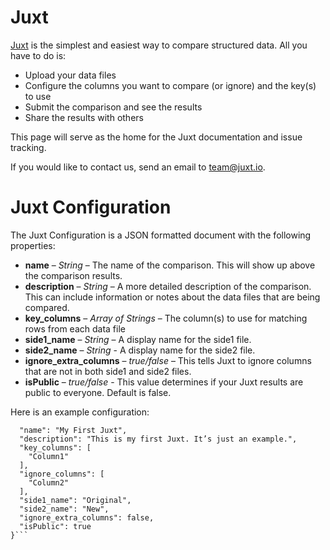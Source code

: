 # Juxt

[Juxt](https://juxt.io) is the simplest and easiest way to compare structured data. All you have to do is: 
-	Upload your data files
-	Configure the columns you want to compare (or ignore) and the key(s) to use
-	Submit the comparison and see the results
-	Share the results with others

This page will serve as the home for the Juxt documentation and issue tracking. 

If you would like to contact us, send an email to team@juxt.io.

# Juxt Configuration 
The Juxt Configuration is a JSON formatted document with the following properties:
-	**name** – *String* – The name of the comparison. This will show up above the comparison results.
-	**description** – *String* – A more detailed description of the comparison. This can include information or notes about the data files that are being compared. 
-	**key_columns** – *Array of Strings* – The column(s) to use for matching rows from each data file
-	**side1_name** – *String* – A display name for the side1 file. 
-	**side2_name** – *String* - A display name for the side2 file.
-	**ignore_extra_columns** – *true/false* – This tells Juxt to ignore columns that are not in both side1 and side2 files. 
-	**isPublic** – *true/false* - This value determines if your Juxt results are public to everyone. Default is false. 

Here is an example configuration: 
```{
  "name": "My First Juxt",
  "description": "This is my first Juxt. It’s just an example.",
  "key_columns": [
    "Column1"
  ],
  "ignore_columns": [
    "Column2"
  ],
  "side1_name": "Original",
  "side2_name": "New",
  "ignore_extra_columns": false,
  "isPublic": true
}```

